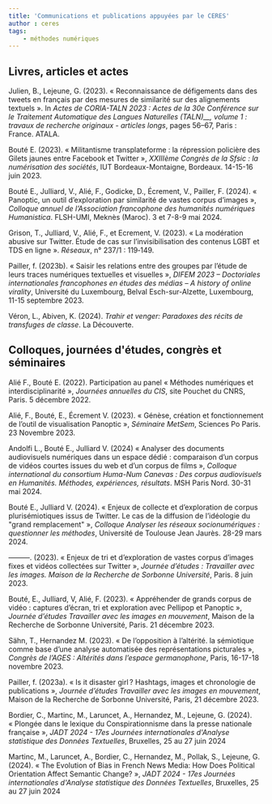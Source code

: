 ```yaml
---
title: 'Communications et publications appuyées par le CERES'
author : ceres
tags:
    - méthodes numériques
---
```


## Livres, articles et actes

Julien, B., Lejeune, G. (2023). « Reconnaissance de défigements dans des tweets en français par des mesures de similarité sur des alignements textuels ». In _Actes de CORIA-TALN 2023 : Actes de la 30e Conférence sur le Traitement Automatique des Langues Naturelles (TALN)__, volume 1 : travaux de recherche originaux - articles longs_, pages 56–67, Paris : France. ATALA.

Bouté E. (2023). « Militantisme transplateforme : la répression policière des Gilets jaunes entre Facebook et Twitter », _XXIIIème Congrès de la Sfsic : la numérisation des sociétés_, IUT Bordeaux-Montaigne, Bordeaux. 14-15-16 juin 2023.

Bouté E., Julliard, V., Alié, F., Godicke, D., Écrement, V., Pailler, F. (2024). « Panoptic, un outil d’exploration par similarité de vastes corpus d’images », _Colloque annuel de l’Association francophone des humanités numériques Humanistica_. FLSH-UMI, Meknès (Maroc). 3 et 7-8-9 mai 2024.

Grison, T., Julliard, V., Alié, F., et Ecrement, V. (2023). « La modération abusive sur Twitter. Étude de cas sur l’invisibilisation des contenus LGBT et TDS en ligne ». _Réseaux_, n° 237/1 : 119‑149. 

Pailler, f. (2023b). « Saisir les relations entre des groupes par l’étude de leurs traces numériques textuelles et visuelles », _DIFEM 2023 – Doctoriales internationales francophones en études des médias – A history of online virality_, Université du Luxembourg, Belval Esch-sur-Alzette, Luxembourg, 11-15 septembre 2023.

Véron, L., Abiven, K. (2024). _Trahir et venger: Paradoxes des récits de transfuges de classe_. La Découverte.

## Colloques, journées d'études, congrès et séminaires

Alié F., Bouté E. (2022). Participation au panel « Méthodes numériques et interdisciplinarité », _Journées annuelles du CIS_, site Pouchet du CNRS, Paris. 5 décembre 2022.

Alié, F., Bouté, E., Écrement V. (2023). « Génèse, création et fonctionnement de l’outil de visualisation Panoptic », _Séminaire MetSem_, Sciences Po Paris. 23 Novembre 2023.

Andolfi L., Bouté E., Julliard V. (2024) « Analyser des documents audiovisuels numériques dans un espace dédié : comparaison d’un corpus de vidéos courtes issues du web et d’un corpus de films », _Colloque international du consortium Huma-Num Canevas : Des corpus audiovisuels en Humanités. Méthodes, expériences, résultats_. MSH Paris Nord. 30-31 mai 2024.

Bouté E., Julliard V. (2024). « Enjeux de collecte et d’exploration de corpus plurisémiotiques issus de Twitter. Le cas de la diffusion de l’idéologie du "grand remplacement" », _Colloque Analyser les réseaux socionumériques : questionner les méthodes_, Université de Toulouse Jean Jaurès. 28-29 mars 2024.

———. (2023). « Enjeux de tri et d’exploration de vastes corpus d’images fixes et vidéos collectées sur Twitter », _Journée d’études : Travailler avec les images. Maison de la Recherche de Sorbonne Université_, Paris. 8 juin 2023.

Bouté, E., Julliard, V,  Alié, F. (2023). « Appréhender de grands corpus de vidéo : captures d’écran, tri et exploration avec Pellipop et Panoptic », _Journée d’études Travailler avec les images en mouvement_, Maison de la Recherche de Sorbonne Université, Paris. 21 décembre 2023.

Sähn, T., Hernandez M. (2023). « De l’opposition à l’altérité. la sémiotique comme base d’une analyse automatisée des représentations picturales », _Congrès de l’AGES : Altérités dans l’espace germanophone_, Paris, 16-17-18 novembre 2023.

Pailler, f. (2023a). « Is it disaster girl ? Hashtags, images et chronologie de publications », _Journée d’études Travailler avec les images en mouvement_, Maison de la Recherche de Sorbonne Université, Paris, 21 décembre 2023.

Bordier, C., Martinc, M., Laruncet, A., Hernandez, M., Lejeune, G. (2024). « Plongée dans le lexique du Conspirationnisme dans la presse nationale française », _JADT 2024 - 17es Journées internationales d'Analyse statistique des Données Textuelles_, Bruxelles, 25 au 27 juin 2024

Martinc, M., Laruncet, A., Bordier, C., Hernandez, M., Pollak, S., Lejeune, G. (2024). « The Evolution of Bias in French News Media: How Does Political Orientation Affect Semantic Change? », _JADT 2024 - 17es Journées internationales d'Analyse statistique des Données Textuelles_, Bruxelles, 25 au 27 juin 2024
